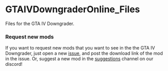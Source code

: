 # GTAIVDowngraderOnline_Files
Files for the GTA IV Downgrader.

### Request new mods
If you want to request new mods that you want to see in the the GTA IV Downgrader, just open a new [issue](https://github.com/ClonkAndre/GTAIVDowngraderOnline_Files/issues), and post the download link of the mod in the issue. Or, suggest a new mod in the [suggestions](https://discord.com/channels/528764831508070410/920083413430595594) channel on our discord!
